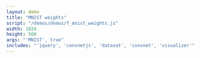 ```yaml
---
layout: demo
title: "MNIST weights"
script: "/demos/demos/f_mnist_weights.js"
width: 1024
height: 560
args: "'MNIST', true"
includes: "'jquery', 'convnetjs', 'dataset', 'convnet', 'visualizer'"
---
```



